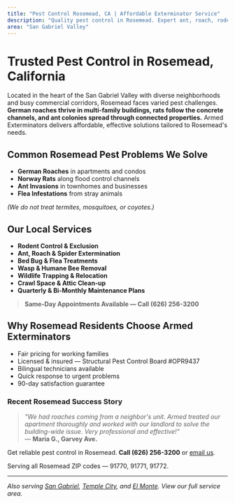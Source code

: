 ```yaml
---
title: "Pest Control Rosemead, CA | Affordable Exterminator Service"
description: "Quality pest control in Rosemead. Expert ant, roach, rodent & spider removal. Family-owned, fair prices. Call (626) 256-3200."
area: "San Gabriel Valley"
---
```


# Trusted Pest Control in **Rosemead, California**

Located in the heart of the San Gabriel Valley with diverse neighborhoods and busy commercial corridors, Rosemead faces varied pest challenges. **German roaches thrive in multi-family buildings, rats follow the concrete channels, and ant colonies spread through connected properties.** Armed Exterminators delivers affordable, effective solutions tailored to Rosemead's needs.

## Common Rosemead Pest Problems We Solve

- **German Roaches** in apartments and condos
- **Norway Rats** along flood control channels
- **Ant Invasions** in townhomes and businesses
- **Flea Infestations** from stray animals

*(We do not treat termites, mosquitoes, or coyotes.)*

## Our Local Services

* **Rodent Control & Exclusion**  
* **Ant, Roach & Spider Extermination**  
* **Bed Bug & Flea Treatments**  
* **Wasp & Humane Bee Removal**  
* **Wildlife Trapping & Relocation**  
* **Crawl Space & Attic Clean-up**  
* **Quarterly & Bi-Monthly Maintenance Plans**

> **Same-Day Appointments Available — Call (626) 256-3200**

## Why Rosemead Residents Choose Armed Exterminators

* Fair pricing for working families  
* Licensed & insured — Structural Pest Control Board #OPR9437  
* Bilingual technicians available  
* Quick response to urgent problems  
* 90-day satisfaction guarantee

### Recent Rosemead Success Story

> *"We had roaches coming from a neighbor's unit. Armed treated our apartment thoroughly and worked with our landlord to solve the building-wide issue. Very professional and effective!"*  
> — **Maria G., Garvey Ave.**

Get reliable pest control in Rosemead. **Call (626) 256-3200** or [email us](mailto:armedex@sbcglobal.net).  

Serving all Rosemead ZIP codes — 91770, 91771, 91772.

---

*Also serving [San Gabriel](/locations/san-gabriel/), [Temple City](/locations/temple-city/), and [El Monte](/locations/el-monte/). View our full service area.*